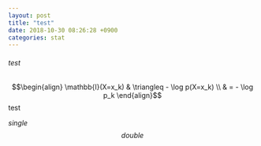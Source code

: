 ```yaml
---
layout: post
title: "test"
date: 2018-10-30 08:26:28 +0900
categories: stat
---
```


###### test

$$\begin{align}
\mathbb{I}(X=x_k) & \triangleq - \log p(X=x_k) \\
& = - \log p_k
\end{align}$$
test

$single$
$$double$$